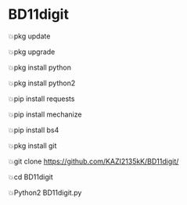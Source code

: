 # BD11digit

💥pkg update

💥pkg upgrade

💥pkg install python

💥pkg install python2

💥pip install requests

💥pip install mechanize

💥pip install bs4

💥pkg install git

💥git clone https://github.com/KAZI2135kK/BD11digit/

💥cd BD11digit

💥Python2 BD11digit.py
